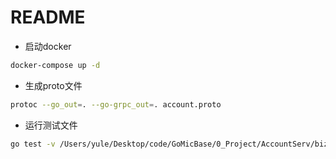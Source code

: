 # README

- 启动docker
```bash
docker-compose up -d
```

- 生成proto文件
```bash 
protoc --go_out=. --go-grpc_out=. account.proto
```

- 运行测试文件
```bash
go test -v /Users/yule/Desktop/code/GoMicBase/0_Project/AccountServ/biz
```